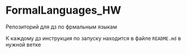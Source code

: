# FormalLanguages_HW

Репозиторий для дз по фрмальным языкам

К каждому дз инструкция по запуску находится в файле `README.md` в нужной ветке
